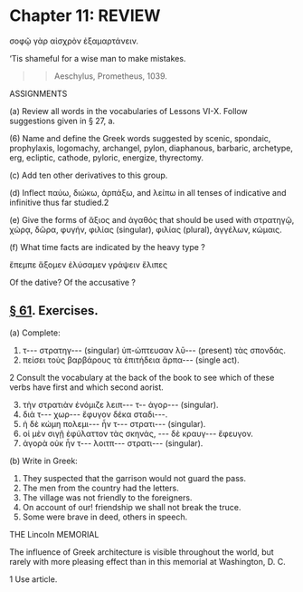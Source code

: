 # Chapter 11: REVIEW


<quote><l part="F">σοφῷ γὰρ αἰσχρὸν ἐξαμαρτάνειν.

<quote>‘Tis shameful for a wise man to make mistakes.

>> Aeschylus, Prometheus, 1039.



<div type="textpart" subtype="para" n="60">


ASSIGNMENTS

(a) Review all words in the vocabularies of Lessons
VI-X. Follow suggestions given in § 27, a.

(6) Name and define the Greek words suggested by
scenic, spondaic, prophylaxis, logomachy, archangel, pylon,
diaphanous, barbaric, archetype, erg, ecliptic, cathode,
pyloric, energize, thyrectomy.

(c) Add ten other derivatives to this group.

(d) Inflect παύω, διώκω, ἁρπάξω, and λείπω in all tenses
of indicative and infinitive thus far studied.2

(e) Give the forms of ἄξιος and ἀγαθός that should be
used with στρατηγῷ, χώρᾳ, δῶρα, φυγήν, φιλίας (singular),
φιλίας (plural), ἀγγέλων, κώμαις.

(f) What time facts are indicated by the heavy type ?

ἔπεμπε ἄξομεν ἐλύσαμεν γράψειν ἔλιπες

Of the dative? Of the accusative ?

## [§ 61](#para61). Exercises.



(a) Complete:

1. τ--- στρατηγ--- (singular) ὑπ-ὠπτευσαν λῡ--- (present) τὰς σπονδάς.
2. πείσει τοὺς βαρβάρους τὰ ἐπιτήδεια ἄρπα--- (single act).

2 Consult the vocabulary at the back of the book to see which of these verbs have first and which second aorist.

<pb n="35"/>

3. τὴν στρατιὰν ἐνόμιζε λειπ--- τ-- ἀγορ--- (singular).
4. διὰ τ--- χωρ--- ἔφυγον δέκα σταδι---.
4. ἡ δὲ κώμη πολεμι--- ἦν τ--- στρατι--- (singular).
5. οἱ μὲν σιγῇ ἐφύλαττον τὰς σκηνάς, --- δὲ κραυγ--- ἔφευγον.
7. ἀγορὰ οὐκ ἦν τ--- λοιτπ--- στρατι--- (singular).

(b) Write in Greek:

1. They suspected that the garrison would not guard the pass.
2. The men from the country had the letters.
3. The village was not friendly to the foreigners.
4. On account of our! friendship we shall not break the truce.
5. Some were brave in deed, others in speech.

THE Lincoln MEMORIAL

The influence of Greek architecture is visible throughout the world, but rarely
with more pleasing effect than in this memorial at Washington, D. C.

1 Use article.

<pb n="36"/>




